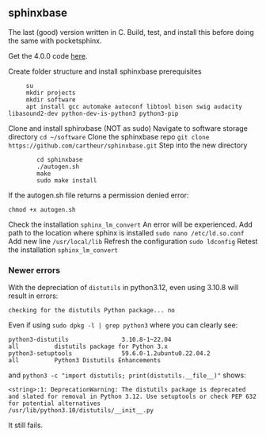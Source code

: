 ## sphinxbase

The last (good) version written in C. Build, test, and install this before doing the same with pocketsphinx.

Get the 4.0.0 code [here](https://sourceforge.net/projects/cmusphinx/files/).

Create folder structure and install sphinxbase prerequisites
		
```
     su
     mkdir projects
     mkdir software
     apt install gcc automake autoconf libtool bison swig audacity libasound2-dev python-dev-is-python3 python3-pip
```

Clone and install sphinxbase (NOT as sudo)
	Navigate to software storage directory
		`cd ~/software`
	Clone the sphinxbase repo
		`git clone https://github.com/cartheur/sphinxbase.git`
	Step into the new directory
 
```
		cd sphinxbase
		./autogen.sh
		make
		sudo make install
```
If the autogen.sh file returns a permission denied error:

```
chmod +x autogen.sh
```

Check the installation
		`sphinx_lm_convert`
An error will be experienced. Add path to the location where sphinx is installed
		`sudo nano /etc/ld.so.conf`
Add new line
		`/usr/local/lib`
Refresh the configuration
		`sudo ldconfig`
Retest the installation
		`sphinx_lm_convert`

### Newer errors

With the depreciation of `distutils` in python3.12, even using 3.10.8 will result in errors:

`checking for the distutils Python package... no`

Even if using `sudo dpkg -l | grep python3` where you can clearly see:

```
python3-distutils               3.10.8-1~22.04                              all          distutils package for Python 3.x
python3-setuptools              59.6.0-1.2ubuntu0.22.04.2                   all          Python3 Distutils Enhancements

```
and `python3 -c "import distutils; print(distutils.__file__)"` shows:

```
<string>:1: DeprecationWarning: The distutils package is deprecated and slated for removal in Python 3.12. Use setuptools or check PEP 632 for potential alternatives
/usr/lib/python3.10/distutils/__init__.py
```

It still fails.
